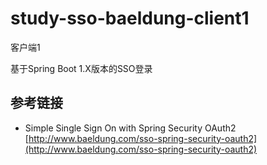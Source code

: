 # study-sso-baeldung-client1 #
客户端1

基于Spring Boot 1.X版本的SSO登录

## 参考链接 ##
- Simple Single Sign On with Spring Security OAuth2 [http://www.baeldung.com/sso-spring-security-oauth2](http://www.baeldung.com/sso-spring-security-oauth2)
